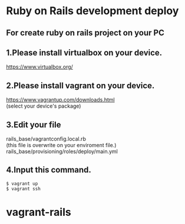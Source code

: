 # Ruby on Rails development deploy

## For create ruby on rails project on your PC

1.Please install virtualbox on your device.   
--
<https://www.virtualbox.org/>  

2.Please install vagrant on your device.  
--
<https://www.vagrantup.com/downloads.html>  
(select your device's package)

3.Edit your file  
--
rails_base/vagrantconfig.local.rb  
(this file is overwrite on your enviroment file.)
rails_base/provisioning/roles/deploy/main.yml  

4.Input this command.  
--
`$ vagrant up`  
`$ vagrant ssh`
# vagrant-rails
